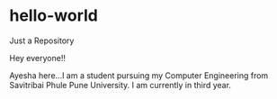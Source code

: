 # hello-world
Just a Repository

Hey everyone!!

Ayesha here...I am a student pursuing my Computer Engineering from Savitribai Phule Pune University.
I am currently in third year.

